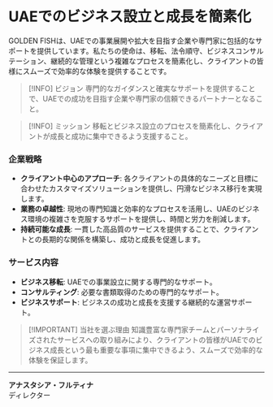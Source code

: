# UAEでのビジネス設立と成長を簡素化

GOLDEN FISHは、UAEでの事業展開や拡大を目指す企業や専門家に包括的なサポートを提供しています。私たちの使命は、移転、法令順守、ビジネスコンサルテーション、継続的な管理という複雑なプロセスを簡素化し、クライアントの皆様にスムーズで効率的な体験を提供することです。

> [!INFO] ビジョン
> 専門的なガイダンスと確実なサポートを提供することで、UAEでの成功を目指す企業や専門家の信頼できるパートナーとなること。

> [!INFO] ミッション
> 移転とビジネス設立のプロセスを簡素化し、クライアントが成長と成功に集中できるよう支援すること。

### 企業戦略

- **クライアント中心のアプローチ**: 各クライアントの具体的なニーズと目標に合わせたカスタマイズソリューションを提供し、円滑なビジネス移行を実現します。
- **業務の卓越性**: 現地の専門知識と効率的なプロセスを活用し、UAEのビジネス環境の複雑さを克服するサポートを提供し、時間と労力を削減します。
- **持続可能な成長**: 一貫した高品質のサービスを提供することで、クライアントとの長期的な関係を構築し、成功と成長を促進します。

### サービス内容

- **ビジネス移転**: UAEでの事業設立に関する専門的なサポート。
- **コンサルティング**: 必要な書類取得のための専門的なサポート。
- **ビジネスサポート**: ビジネスの成功と成長を支援する継続的な運営サポート。

> [!IMPORTANT] 当社を選ぶ理由
> 知識豊富な専門家チームとパーソナライズされたサービスへの取り組みにより、クライアントの皆様がUAEでのビジネス成長という最も重要な事項に集中できるよう、スムーズで効率的な体験を保証します。

---

**アナスタシア・フルティナ**  
ディレクター
